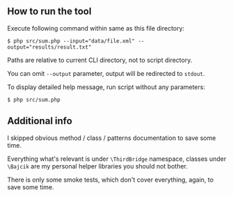 ## How to run the tool

Execute following command within same as this file directory:

```
$ php src/sum.php --input="data/file.xml" --output="results/result.txt"

```
Paths are relative to current CLI directory, not to script directory.

You can omit `--output` parameter, output will be redirected to `stdout`.

To display detailed help message, run script without any parameters:

```
$ php src/sum.php
```

## Additional info
I skipped obvious method / class / patterns documentation to save some time.

Everything what's relevant is under `\ThirdBridge` namespace, classes under `\Bajcik` are my personal helper libraries you should not bother.

There is only some smoke tests, which don't cover everything, again, to save some time.
